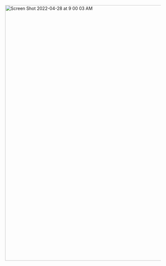 <img width="824" alt="Screen Shot 2022-04-28 at 9 00 03 AM" src="https://user-images.githubusercontent.com/60854679/165758254-bd918145-9708-42ad-ad58-d87c51bf660d.png">

